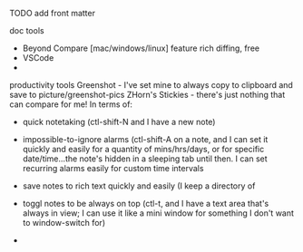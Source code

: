 TODO add front matter

doc tools
- Beyond Compare [mac/windows/linux] feature rich diffing, free
- VSCode
- 

productivity tools
Greenshot - I've set mine to always copy to clipboard and save to picture/greenshot-pics
ZHorn's Stickies - there's just nothing that can compare for me! In terms of:
   - quick notetaking (ctl-shift-N and I have a new note)
   - impossible-to-ignore alarms (ctl-shift-A on a note, and I can set it quickly and easily for a quantity of mins/hrs/days, or for specific date/time...the note's hidden in a sleeping tab until then. I can set recurring alarms easily for custom time intervals
   - save notes to rich text quickly and easily (I keep a directory of 
   - toggl notes to be always on top (ctl-t, and I have a text area that's always in view; I can use it like a mini window for something I don't want to window-switch for)
   
   - 


